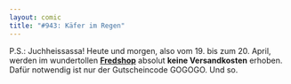 ```yaml
---
layout: comic
title: "#943: Käfer im Regen"
---
```


P.S.: 
Juchheissassa!
Heute und morgen, also vom 19. bis zum 20. April, werden im wundertollen <a href="http://fredshop.spreadshirt.net/"><strong>Fredshop</strong></a> absolut <strong>keine Versandkosten</strong> erhoben. 
Dafür notwendig ist nur der Gutscheincode GOGOGO.
Und so.
